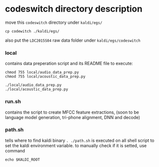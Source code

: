 # codeswitch directory description

move this `codeswitch` directory under `kaldi/egs/`
```
cp codewitch ./kaldi/egs/
```
also put the `LDC2015S04` raw data folder under `kaldi/egs/codeswitch` 


### local
contains data preperation script and its README file 
to execute:
```
chmod 755 local/audio_data_prep.py
chmod 755 local/acoustic_data_prep.py

./local/audio_data_prep.py
./local/acoustic_data_prep.py
```

### run.sh
contains the script to create MFCC feature extractions, (soon to be language model generation, tri-phone alignment, DNN and decode)

### path.sh 
tells where to find kaldi binary `. ./path.sh` is executed on all shell script to set the kaldi environment variable. 
to manually check if it is setted, use command
```
echo $KALDI_ROOT
```


